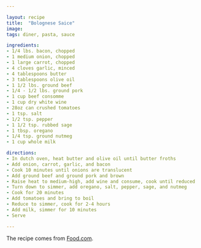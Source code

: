 ```yaml
---

layout: recipe
title:  "Bolognese Saice"
image: 
tags: diner, pasta, sauce

ingredients:
- 1/4 lbs. bacon, chopped
- 1 medium onion, chopped
- 1 large carrot, chopped
- 4 cloves garlic, minced
- 4 tablespoons butter
- 3 tablespoons olive oil
- 1 1/2 lbs. ground beef
- 1/4 - 1/2 lbs. ground pork
- 1 cup beef consomme
- 1 cup dry white wine
- 28oz can crushed tomatoes
- 1 tsp. salt
- 1/2 tsp. pepper
- 1 1/2 tsp. rubbed sage
- 1 tbsp. oregano
- 1/4 tsp. ground nutmeg
- 1 cup whole milk

directions:
- In dutch oven, heat butter and olive oil until butter froths
- Add onion, carrot, garlic, and bacon
- Cook 10 minutes until onions are translucent
- Add ground beef and ground pork and brown
- Raise heat to medium-high, add wine and consume, cook until reduced
- Turn down to simmer, add oregano, salt, pepper, sage, and nutmeg
- Cook for 20 minutes
- Add tomatoes and bring to boil
- Reduce to simmer, cook for 2-4 hours
- Add milk, simmer for 10 minutes
- Serve

---
```


The recipe comes from [Food.com](https://www.food.com/recipe/real-italian-bolognese-sauce-83950).
